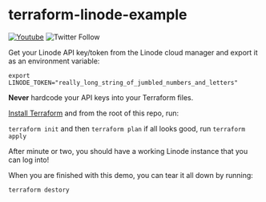 # terraform-linode-example

[![Youtube](https://img.shields.io/badge/Egee-Youtube-red.svg)](https://www.youtube.com/c/Egeeirl)
![Twitter Follow](https://img.shields.io/twitter/follow/egee_irl.svg?style=social)

Get your Linode API key/token from the Linode cloud manager and export it as an environment variable:

`export LINODE_TOKEN="really_long_string_of_jumbled_numbers_and_letters"`

**Never** hardcode your API keys into your Terraform files.

[Install Terraform](https://www.terraform.io/downloads.html) and from the root of this repo, run:

`terraform init`
and then
`terraform plan`
if all looks good, run
`terraform apply`

After minute or two, you should have a working Linode instance that you can log into!

When you are finished with this demo, you can tear it all down by running:

`terraform destory`
